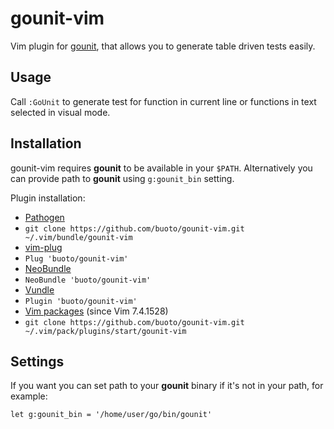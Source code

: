 # gounit-vim

Vim plugin for [gounit](https://github.com/hexdigest/gounit), that allows
you to generate table driven tests easily.

## Usage
Call `:GoUnit` to generate test for function in current line or functions in
text selected in visual mode.

## Installation
gounit-vim requires **gounit** to be available in your `$PATH`. Alternatively you
can provide path to **gounit** using `g:gounit_bin` setting.

Plugin installation:
*  [Pathogen](https://github.com/tpope/vim-pathogen)
  * `git clone https://github.com/buoto/gounit-vim.git ~/.vim/bundle/gounit-vim`
*  [vim-plug](https://github.com/junegunn/vim-plug)
  * `Plug 'buoto/gounit-vim'`
*  [NeoBundle](https://github.com/Shougo/neobundle.vim)
  * `NeoBundle 'buoto/gounit-vim'`
*  [Vundle](https://github.com/gmarik/vundle)
  * `Plugin 'buoto/gounit-vim'`
*  [Vim packages](http://vimhelp.appspot.com/repeat.txt.html#packages) (since Vim 7.4.1528)
  * `git clone https://github.com/buoto/gounit-vim.git ~/.vim/pack/plugins/start/gounit-vim`

## Settings
If you want you can set path to your **gounit** binary if it's not in your path, for example:

    let g:gounit_bin = '/home/user/go/bin/gounit'
